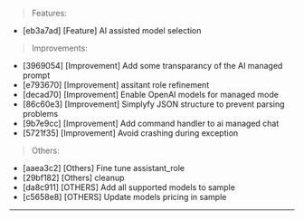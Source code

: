 > Features:
- [eb3a7ad] [Feature] AI assisted model selection

> Improvements:
- [3969054] [Improvement] Add some transparancy of the AI managed prompt
- [e793670] [Improvement] assitant role refinement
- [decad70] [Improvement] Enable OpenAI models for managed mode
- [86c60e3] [Improvement] Simplyfy JSON structure to prevent parsing problems
- [9b7e9cc] [Improvement] Add command handler to ai managed chat
- [5721f35] [Improvement] Avoid crashing during exception

> Others:
- [aaea3c2] [Others] Fine tune assistant_role
- [29bf182] [Others] cleanup
- [da8c911] [OTHERS] Add all supported models to sample
- [c5658e8] [OTHERS] Update models pricing in sample


---
